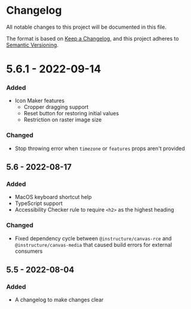 # Changelog
All notable changes to this project will be documented in this file.

The format is based on [Keep a Changelog](https://keepachangelog.com/en/1.0.0/),
and this project adheres to [Semantic Versioning](https://semver.org/spec/v2.0.0.html).

# 5.6.1 - 2022-09-14

### Added
- Icon Maker features
  - Cropper dragging support
  - Reset button for restoring initial values
  - Restriction on raster image size

### Changed
- Stop throwing error when `timezone` or `features` props aren't provided

## 5.6 - 2022-08-17

### Added
- MacOS keyboard shortcut help
- TypeScript support
- Accessibility Checker rule to require `<h2>` as the highest heading

### Changed
- Fixed dependency cycle between `@instructure/canvas-rce` and
  `@instructure/canvas-media` that caused build errors for external consumers

## 5.5 - 2022-08-04
### Added
- A changelog to make changes clear
